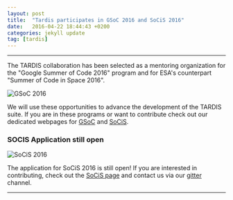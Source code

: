 ```yaml
---
layout: post
title:  "Tardis participates in GSoC 2016 and SoCiS 2016"
date:   2016-04-22 18:44:43 +0200
categories: jekyll update
tag: [tardis]
---
```


- - - 

The TARDIS collaboration has been selected as a mentoring organization for the
"Google Summer of Code 2016" program and for ESA's counterpart "Summer of Code
in Space 2016".

![GSoC 2016](https://developers.google.com/open-source/gsoc/resources/downloads/GSoC-logo-horizontal.svg)

We will use these opportunities to advance the development of
the TARDIS suite. If you are in these programs or want to contribute check out
our dedicated webpages for [GSoC][TardisGsoc] and [SoCiS][TardisSocis].

### SOCIS Application still open

![SoCiS 2016](http://sophia.estec.esa.int/socis2015/sites/default/files/images/esalogo.png)

The application for SoCiS 2016 is still open! If you are interested in
contributing, check out the [SoCiS page][TardisSocis] and contact us via our
[gitter][TardisGitter] channel.


- - - 

[TardisGsoc]: http://opensupernova.org/gsoc2016/doku.php
[TardisSocis]: http://opensupernova.org/socis2016/doku.php
[TardisGitter]: https://gitter.im/tardis-sn/tardis

